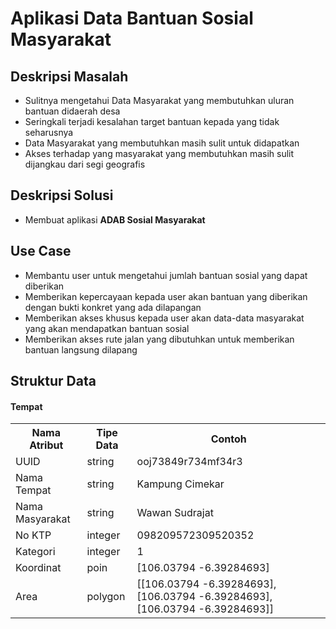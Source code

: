 <h1>Aplikasi Data Bantuan Sosial Masyarakat</h1>

<h2>Deskripsi Masalah</h2>

<ul>
  <li>Sulitnya mengetahui Data Masyarakat yang membutuhkan uluran bantuan didaerah desa</li>
  <li>Seringkali terjadi kesalahan target bantuan kepada yang tidak seharusnya</li>
  <li>Data Masyarakat yang membutuhkan masih sulit untuk didapatkan</li>
  <li>Akses terhadap yang masyarakat yang membutuhkan masih sulit dijangkau dari segi geografis</li>
</ul>

<h2>Deskripsi Solusi</h2>

<ul>
  <li>Membuat aplikasi <b>ADAB Sosial Masyarakat</b></li>
</ul>

<h2>Use Case</h2>

<ul>
  <li>Membantu user untuk mengetahui jumlah bantuan sosial yang dapat diberikan</li>
  <li>Memberikan kepercayaan kepada user akan bantuan yang diberikan dengan bukti konkret yang ada dilapangan</li>
  <li>Memberikan akses khusus kepada user akan data-data masyarakat yang akan mendapatkan bantuan sosial</li>
  <li>Memberikan akses rute jalan yang dibutuhkan untuk memberikan bantuan langsung dilapang</li>
</ul>

<h2>Struktur Data</h2>

<h4>Tempat</h4>

<table>
  <tr>
    <th>Nama Atribut</th>
    <th>Tipe Data</th>
    <th>Contoh</th>
  </tr>
  <tr>
    <td>UUID</td>
    <td>string</td>
    <td>ooj73849r734mf34r3</td>
  </tr>
  <tr>
    <td>Nama Tempat</td>
    <td>string</td>
    <td>Kampung Cimekar</td>
  </tr>
  <tr>
    <td>Nama Masyarakat</td>
    <td>string</td>
    <td>Wawan Sudrajat</td>
  </tr>
  <tr>
    <td>No KTP</td>
    <td>integer</td>
    <td>098209572309520352</td>
  </tr>
  <tr>
    <td>Kategori</td>
    <td>integer</td>
    <td>1</td>
  </tr>
  <tr>
    <td><i class="fa-regular fa-earth-asia"></i>Koordinat</td>
    <td>poin</td>
    <td>[106.03794 -6.39284693]</td>
  </tr>
  <tr>
    <td><i class="fa-regular fa-earth-asia"></i>Area</td>
    <td>polygon</td>
    <td>[[106.03794 -6.39284693], [106.03794 -6.39284693], [106.03794 -6.39284693]]</td>
  </tr>
</table>
